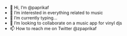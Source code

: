- 👋 Hi, I’m @paprikaf
- 👀 I’m interested in everything related to music 
- 🌱 I’m currently typing...
- 💞️ I’m looking to collaborate on a music app for vinyl djs
- 📫 How to reach me on Twitter @zpaprikaf

